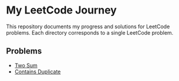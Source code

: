 # My LeetCode Journey

This repository documents my progress and solutions for LeetCode problems. Each directory corresponds to a single LeetCode problem.

## Problems

- [Two Sum](./two-sum/)
- [Contains Duplicate](./contains-duplicate/)
